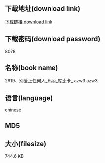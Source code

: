 ## 下载地址(download link)
[下载链接 download link](https://voluble-croquembouche-d321dc.netlify.app/?s=2919%E3%80%81%E5%88%AB%E7%88%B1%E4%B8%8A%E4%BB%BB%E4%BD%95%E4%BA%BA_%E7%8E%9B%E4%B8%BD_%E5%BA%93%E6%AF%94%E5%8D%A1_.azw3)

## 下载密码(download password)
8078

## 名称(book name)
2919、别爱上任何人_玛丽_库比卡_.azw3.azw3

## 语言(language)
chinese

## MD5


## 大小(filesize)
744.6 KB
